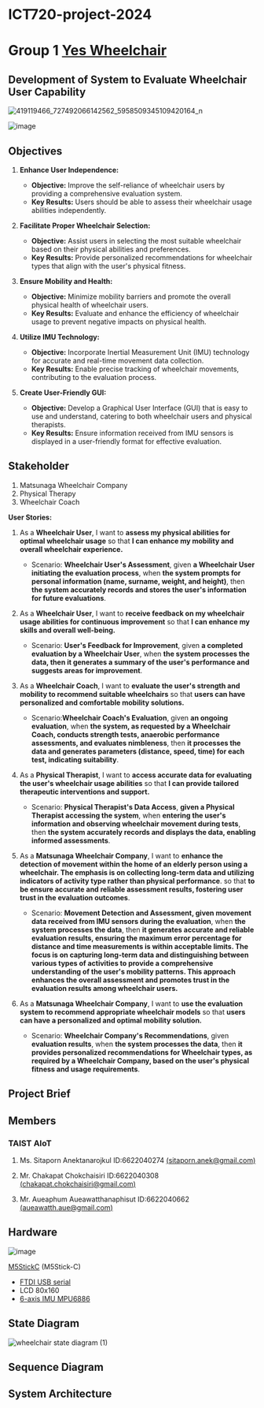 # ICT720-project-2024
# Group 1 [Yes Wheelchair](https://www.facebook.com/100066453249785/posts/pfbid02DiEnpRqT1H4SUK5FBEpH5kz9rZoqYkPg4KNShhSsfJ4qUXWBaDWnk1JEBK1ZKjNhl)
## Development of System to Evaluate Wheelchair User Capability
![419119466_727492066142562_5958509345109420164_n](https://github.com/Aueaphum2541/Ray-Folk-Pun-Project2024/assets/109651869/e5daaaf6-a96d-479f-8115-b71499980b1d)

![image](https://github.com/Aueaphum2541/Ray-Folk-Pun-Project2024/assets/109651869/5db47476-e9c5-4a91-936e-4eaef0677feb)

## Objectives
1. **Enhance User Independence:**
   - **Objective:** Improve the self-reliance of wheelchair users by providing a comprehensive evaluation system.
   - **Key Results:** Users should be able to assess their wheelchair usage abilities independently.

2. **Facilitate Proper Wheelchair Selection:**
   - **Objective:** Assist users in selecting the most suitable wheelchair based on their physical abilities and preferences.
   - **Key Results:** Provide personalized recommendations for wheelchair types that align with the user's physical fitness.

3. **Ensure Mobility and Health:**
   - **Objective:** Minimize mobility barriers and promote the overall physical health of wheelchair users.
   - **Key Results:** Evaluate and enhance the efficiency of wheelchair usage to prevent negative impacts on physical health.

4. **Utilize IMU Technology:**
   - **Objective:** Incorporate Inertial Measurement Unit (IMU) technology for accurate and real-time movement data collection.
   - **Key Results:** Enable precise tracking of wheelchair movements, contributing to the evaluation process.

5. **Create User-Friendly GUI:**
   - **Objective:** Develop a Graphical User Interface (GUI) that is easy to use and understand, catering to both wheelchair users and physical therapists.
   - **Key Results:** Ensure information received from IMU sensors is displayed in a user-friendly format for effective evaluation.


## Stakeholder
1. Matsunaga Wheelchair Company
2. Physical Therapy
3. Wheelchair Coach

**User Stories:**

1. As a **Wheelchair User**, I want to **assess my physical abilities for optimal wheelchair usage** so that **I can enhance my mobility and overall wheelchair experience.**
   - Scenario: **Wheelchair User's Assessment**, given **a Wheelchair User initiating the evaluation process**, when **the system prompts for personal information (name, surname, weight, and height)**, then **the system accurately records and stores the user's information for future evaluations**.

2. As a **Wheelchair User**, I want to **receive feedback on my wheelchair usage abilities for continuous improvement** so that **I can enhance my skills and overall well-being.**
   - Scenario: **User's Feedback for Improvement**, given **a completed evaluation by a Wheelchair User**, when **the system processes the data, then it generates a summary of the user's performance and suggests areas for improvement**.

3. As a **Wheelchair Coach**, I want to **evaluate the user's strength and mobility to recommend suitable wheelchairs** so that **users can have personalized and comfortable mobility solutions.**
   - Scenario:**Wheelchair Coach's Evaluation**, given **an ongoing evaluation**, when **the system, as requested by a Wheelchair Coach, conducts strength tests, anaerobic performance assessments, and evaluates nimbleness**, then **it processes the data and generates parameters (distance, speed, time) for each test, indicating suitability**.

4. As a **Physical Therapist**, I want to **access accurate data for evaluating the user's wheelchair usage abilities** so that **I can provide tailored therapeutic interventions and support.**
   - Scenario: **Physical Therapist's Data Access**, **given a Physical Therapist accessing the system**, when **entering the user's information and observing wheelchair movement during tests**, then **the system accurately records and displays the data, enabling informed assessments**.

5. As a **Matsunaga Wheelchair Company**, I want to **enhance the detection of movement within the home of an elderly person using a wheelchair. The emphasis is on collecting long-term data and utilizing indicators of activity type rather than physical performance**. so that **to be ensure accurate and reliable assessment results, fostering user trust in the evaluation outcomes**.
   - Scenario: **Movement Detection and Assessment, given movement data received from IMU sensors during the evaluation**, when **the system processes the data**, then **it generates accurate and reliable evaluation results, ensuring the maximum error percentage for distance and time measurements is within acceptable limits. The focus is on capturing long-term data and distinguishing between various types of activities to provide a comprehensive understanding of the user's mobility patterns. This approach enhances the overall assessment and promotes trust in the evaluation results among wheelchair users.**

6. As a **Matsunaga Wheelchair Company**, I want to **use the evaluation system to recommend appropriate wheelchair models** so that **users can have a personalized and optimal mobility solution.**
   - Scenario: **Wheelchair Company's Recommendations**, given **evaluation results**, when **the system processes the data**, then **it provides personalized recommendations for Wheelchair types, as required by a Wheelchair Company, based on the user's physical fitness and usage requirements**.

  
## Project Brief

## Members
### TAIST AIoT 
1. Ms. Sitaporn Anektanarojkul ID:6622040274 [(sitaporn.anek@gmail.com)](mailto:sitaporn.anek@gmail.com)

2. Mr. Chakapat Chokchaisiri ID:6622040308 [(chakapat.chokchaisiri@gmail.com)](mailto:chakapat.chokchaisiri@gmail.com)

3. Mr. Aueaphum Aueawatthanaphisut ID:6622040662 [(aueawatth.aue@gmail.com)](mailto:aueawatth.aue@gmail.com)

## Hardware
![image](https://github.com/Aueaphum2541/Ray-Folk-Pun-Project2024/assets/109651869/61ed37ec-3e5c-4cbb-ad19-d9cf908cda47)


[M5StickC](https://docs.m5stack.com/en/core/m5stickc) (M5Stick-C)
- [FTDI USB serial](https://docs.m5stack.com/en/core/m5stickc)
- LCD 80x160
- [6-axis IMU MPU6886](https://m5stack.oss-cn-shenzhen.aliyuncs.com/resource/docs/datasheet/core/MPU-6886-000193%2Bv1.1_GHIC_en.pdf)

## State Diagram
![wheelchair state diagram (1)](https://github.com/Aueaphum2541/Ray-Folk-Pun-Project2024/assets/156740150/c0b54d8c-5d9e-4d31-8af0-5142a6a35948)

## Sequence Diagram

## System Architecture
